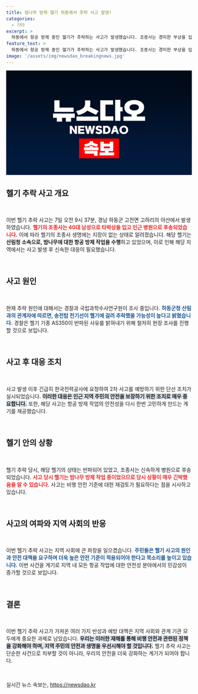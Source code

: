 ```yaml
---
title: 밤나무 방제 헬기 하동에서 추락 사고 발생!
categories:
  - 기타
excerpt: >
  하동에서 항공 방제 중인 헬기가 추락하는 사고가 발생했습니다. 조종사는 경미한 부상을 입고 병원으로 이송되었으며, 송전탑 전기선이 사고 원인으로 추정되고 있습니다. 경찰과 국과수는 정확한 조사에 나설 예정입니다.
feature_text: >
  하동에서 항공 방제 중인 헬기가 추락하는 사고가 발생했습니다. 조종사는 경미한 부상을 입고 병원으로 이송되었으며, 송전탑 전기선이 사고 원인으로 추정되고 있습니다. 경찰과 국과수는 정확한 조사에 나설 예정입니다.
image: '/assets/img/newsdao_breakingnews.jpg'
---
```


<p><img src="/assets/img/newsdao_breakingnews.jpg" alt="implanttips 속보" /></p>

<h2 data-ke-size="size26">헬기 추락 사고 개요</h2>

<p data-ke-size="size16">&nbsp;</p>

<p>이번 헬기 추락 사고는 7일 오전 9시 37분, 경남 하동군 고전면 고하리의 야산에서 발생하였습니다. <b><span style="color: #ee2323;">헬기의 조종사는 40대 남성으로 타박상을 입고 인근 병원으로 후송되었습니다.</span></b> 이에 따라 헬기의 조종사 생명에는 지장이 없는 상태로 알려졌습니다. 해당 헬기는 <b>산림청 소속으로, 밤나무에 대한 항공 방제 작업을 수행</b>하고 있었으며, 이로 인해 해당 지역에서는 사고 발생 후 신속한 대응이 필요했습니다. </p>

<p data-ke-size="size16">&nbsp;</p>

<h2 data-ke-size="size26">사고 원인</h2>

<p data-ke-size="size16">&nbsp;</p>

<p>현재 추락 원인에 대해서는 경찰과 국립과학수사연구원이 조사 중입니다. <b><span style="color: #1a5490;">하동군청 산림과의 관계자에 따르면, 송전탑 전기선이 헬기에 걸려 추락했을 가능성이 높다고 밝혔습니다.</span></b> 경찰은 헬기 기종 AS350이 반파된 사유를 밝혀내기 위해 철저히 현장 조사를 진행할 것으로 보입니다. </p>

<p data-ke-size="size16">&nbsp;</p>

<h2 data-ke-size="size26">사고 후 대응 조치</h2>

<p data-ke-size="size16">&nbsp;</p>

<p>사고 발생 이후 긴급히 한국전력공사에 요청하여 2차 사고를 예방하기 위한 단선 조치가 실시되었습니다. <b><span style="background-color: #21538527;">이러한 대응은 인근 지역 주민의 안전을 보장하기 위한 조치로 매우 중요합니다.</span></b> 또한, 해당 사고는 항공 방제 작업의 안전성을 다시 한번 고민하게 만드는 계기를 제공했습니다.</p>

<p data-ke-size="size16">&nbsp;</p>

<h2 data-ke-size="size26">헬기 안의 상황</h2>

<p data-ke-size="size16">&nbsp;</p>

<p>헬기 추락 당시, 해당 헬기의 상태는 반파되어 있었고, 조종사는 신속하게 병원으로 후송되었습니다. <b><span style="color: #ee2323;">사고 당시 헬기는 밤나무 방제 작업 중이었으므로 당시 상황이 매우 긴박했음을 알 수 있습니다.</span></b> 사고는 비행 안전 기준에 대한 재검토가 필요하다는 점을 시사하고 있습니다.</p>

<p data-ke-size="size16">&nbsp;</p>

<h2 data-ke-size="size26">사고의 여파와 지역 사회의 반응</h2>

<p data-ke-size="size16">&nbsp;</p>

<p>이번 헬기 추락 사고는 지역 사회에 큰 파장을 일으켰습니다. <b><span style="color: #1a5490;">주민들은 헬기 사고의 원인과 안전 대책을 요구하며 더욱 높은 안전 기준이 적용되어야 한다고 목소리를 높이고 있습니다.</span></b> 이번 사건을 계기로 지역 내 모든 항공 작업에 대한 안전성 분야에서의 민감성이 증가할 것으로 보입니다.</p>

<p data-ke-size="size16">&nbsp;</p>

<h2 data-ke-size="size26">결론</h2>

<p data-ke-size="size16">&nbsp;</p>

<p>이번 헬기 추락 사고가 가져온 여러 가지 반성과 예방 대책은 지역 사회와 관계 기관 모두에게 중요한 과제로 남았습니다. <b><span style="background-color: #21538527;">우리는 이러한 재해를 통해 비행 안전과 관련된 정책을 강화해야 하며, 지역 주민의 안전과 생명을 우선시해야 할 것입니다.</span></b> 헬기 추락 사고는 단순한 사건으로 치부할 것이 아니라, 우리의 안전을 더욱 강화하는 계기가 되어야 합니다.</p>

<p data-ke-size="size16">&nbsp;</p>
실시간 뉴스 속보는, <a href="https://newsdao.kr" rel="dofollow">https://newsdao.kr</a>


